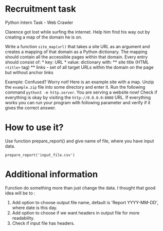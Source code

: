 # Recruitment task

Python Intern Task - Web Crawler 
 
Clarence got lost while surfing the internet. Help him find his way out by creating a map of the domain he is on. 
 
Write a function `site_map(url)` that takes a site URL as an argument and creates a mapping of that domain as a Python dictionary. The mapping should contain all the accessible pages within that domain. Every entry should consist of: * key: URL * value: dictionary with: ** site title (HTML `<title>` tag) ** links - set of all target URLs within the domain on the page but without anchor links 
 
Example: Confused? Worry not! Here is an example site with a map. Unzip the `example.zip` file into some directory and enter it. Run the following command `python3 -m http.server`. You are serving a website now! Check if everything is okay by visiting the `http://0.0.0.0:8000` URL. If everything works you can run your program with following parameter and verify if it gives the correct answer. 

# How to use it?

Use function prepare_report() and give name of file, where you have input data.

```
prepare_report('input_file.csv')
```

# Additional information

Function do something more than just change the data. I thought that good idea will be to :
1. Add option to choose output file name, default is 'Report YYYY-MM-DD', where date is this day.
2. Add option to choose if we want headers in output file for more readability.
3. Check if input file has headers.
